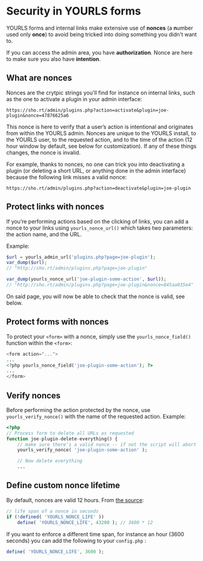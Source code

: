 # Security in YOURLS forms

YOURLS forms and internal links make extensive use of **nonces** (a **n**umber used only **once**) to avoid being tricked into doing something you didn't want to.

If you can access the admin area, you have **authorization**. Nonce are here to make sure you also have **intention**.

## What are nonces

Nonces are the crytpic strings you'll find for instance on internal links, such as the one to activate a plugin in your admin interface:

```
https://sho.rt/admin/plugins.php?action=activate&plugin=joe-plugin&nonce=47876625a6
```

This nonce is here to verify that a user’s action is intentional and originates from within the YOURLS admin.
Nonces are unique to the YOURLS install, to the YOURLS user, to the requested action, and to the time of the action (12 hour window by default, see below for customization).
If any of these things changes, the nonce is invalid.

For example, thanks to nonces, no one can trick you into deactivating a plugin (or deleting a short URL, or anything done in the admin interface) because the following link misses a valid nonce:

```
https://sho.rt/admin/plugins.php?action=deactivate&plugin=joe-plugin
```

## Protect links with nonces

If you’re performing actions based on the clicking of links, you can add a nonce to your links using `yourls_nonce_url()` which takes two parameters: the action name, and the URL.

Example:

```php
$url = yourls_admin_url('plugins.php?page=joe-plugin');
var_dump($url);
// "http://sho.rt/admin/plugins.php?page=joe-plugin"

var_dump(yourls_nonce_url('joe-plugin-some-action', $url));
// "http://sho.rt/admin/plugins.php?page=joe-plugin&nonce=845aa035e4"
```

On said page, you will now be able to check that the nonce is valid, see below.

## Protect forms with nonces

To protect your `<form>` with a nonce, simply use the `yourls_nonce_field()` function within the `<form>`:

```php
<form action="...">
...
<?php yourls_nonce_field('joe-plugin-some-action'); ?>
...
</form>
```

## Verify nonces

Before performing the action protected by the nonce, use `yourls_verify_nonce()` with the name of the requested action. Example:

```php
<?php
// Process form to delete all URLs as requested
function joe-plugin-delete-everything() {
    // make sure there's a valid nonce -- if not the script will abort
    yourls_verify_nonce( 'joe-plugin-some-action' );

    // Now delete everything
    ...
```

## Define custom nonce lifetime

By default, nonces are valid 12 hours. From [the source](https://github.com/YOURLS/YOURLS/blob/1.8.2/includes/Config/Config.php#L192-L194):
```php
// life span of a nonce in seconds
if (!defined( 'YOURLS_NONCE_LIFE' ))
    define( 'YOURLS_NONCE_LIFE', 43200 ); // 3600 * 12
```

If you want to enforce a different time span, for instance an hour (3600 seconds) you can add the following to your `config.php` :
```php
define( 'YOURLS_NONCE_LIFE', 3600 );
```

